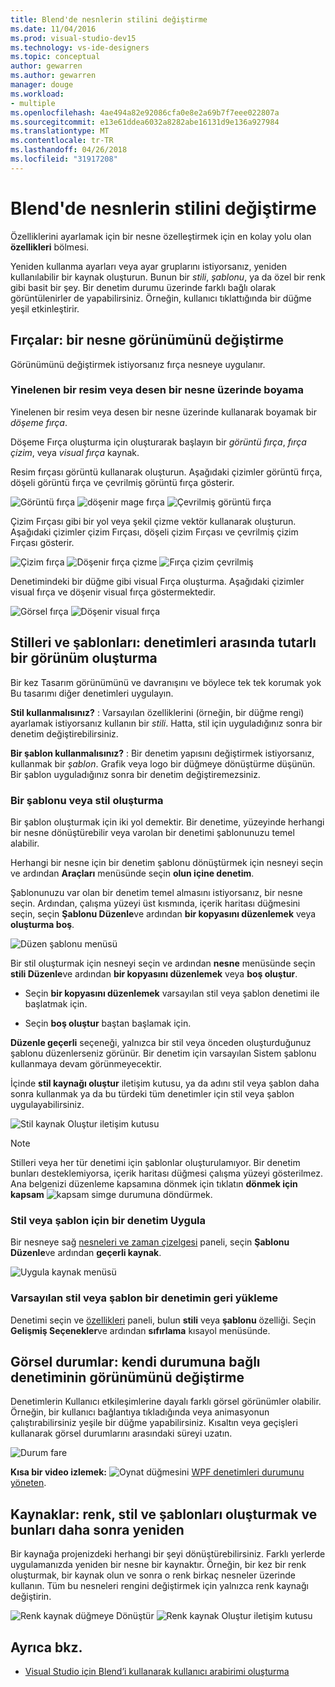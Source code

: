 ```yaml
---
title: Blend'de nesnlerin stilini değiştirme
ms.date: 11/04/2016
ms.prod: visual-studio-dev15
ms.technology: vs-ide-designers
ms.topic: conceptual
author: gewarren
ms.author: gewarren
manager: douge
ms.workload:
- multiple
ms.openlocfilehash: 4ae494a82e92086cfa0e8e2a69b7f7eee022807a
ms.sourcegitcommit: e13e61ddea6032a8282abe16131d9e136a927984
ms.translationtype: MT
ms.contentlocale: tr-TR
ms.lasthandoff: 04/26/2018
ms.locfileid: "31917208"
---
```

# <a name="modify-the-style-of-objects-in-blend"></a>Blend'de nesnlerin stilini değiştirme

Özelliklerini ayarlamak için bir nesne özelleştirmek için en kolay yolu olan **özellikleri** bölmesi.

Yeniden kullanma ayarları veya ayar gruplarını istiyorsanız, yeniden kullanılabilir bir kaynak oluşturun. Bunun bir *stili*, *şablonu*, ya da özel bir renk gibi basit bir şey. Bir denetim durumu üzerinde farklı bağlı olarak görüntülenirler de yapabilirsiniz. Örneğin, kullanıcı tıklattığında bir düğme yeşil etkinleştirir.

## <a name="brushes-modify-the-appearance-of-an-object"></a>Fırçalar: bir nesne görünümünü değiştirme

Görünümünü değiştirmek istiyorsanız fırça nesneye uygulanır.

### <a name="paint-a-repeating-image-or-pattern-on-an-object"></a>Yinelenen bir resim veya desen bir nesne üzerinde boyama

Yinelenen bir resim veya desen bir nesne üzerinde kullanarak boyamak bir *döşeme fırça*.

Döşeme Fırça oluşturma için oluşturarak başlayın bir *görüntü fırça*, *fırça çizim*, veya *visual fırça* kaynak.

Resim fırçası görüntü kullanarak oluşturun. Aşağıdaki çizimler görüntü fırça, döşeli görüntü fırça ve çevrilmiş görüntü fırça gösterir.

![Görüntü fırça](../designers/media/81f84f56-906d-456b-8288-d77da1e01e31.png) ![döşenir mage fırça](../designers/media/d3782ca8-64da-47a4-a095-c6cdd0fa47a2.png) ![Çevrilmiş görüntü fırça](../designers/media/38ae3691-f3f1-4a1e-82ca-c7fa164bf56e.png)

Çizim Fırçası gibi bir yol veya şekil çizme vektör kullanarak oluşturun. Aşağıdaki çizimler çizim Fırçası, döşeli çizim Fırçası ve çevrilmiş çizim Fırçası gösterir.

![Çizim fırça](../designers/media/197666ac-ef57-4c5c-9779-669e991a00a5.png) ![Döşenir fırça çizme](../designers/media/ba09cda3-4cee-40ba-b3d4-edc032158bdc.png) ![Fırça çizim çevrilmiş](../designers/media/15bf6021-620c-4490-9eae-086153d3f14f.png)

Denetimindeki bir düğme gibi visual Fırça oluşturma. Aşağıdaki çizimler visual fırça ve döşenir visual fırça göstermektedir.

![Görsel fırça](../designers/media/fb6c90e0-153c-48fe-b563-e601beac6227.png) ![Döşenir visual fırça](../designers/media/e261b99f-7d8f-4d91-bc84-19c7beccc255.png)

## <a name="styles-and-templates-create-a-consistent-look-and-feel-across-controls"></a>Stilleri ve şablonları: denetimleri arasında tutarlı bir görünüm oluşturma

Bir kez Tasarım görünümünü ve davranışını ve böylece tek tek korumak yok Bu tasarımı diğer denetimleri uygulayın.

**Stil kullanmalısınız?** : Varsayılan özelliklerini (örneğin, bir düğme rengi) ayarlamak istiyorsanız kullanın bir *stili*. Hatta, stil için uyguladığınız sonra bir denetim değiştirebilirsiniz.

**Bir şablon kullanmalısınız?** : Bir denetim yapısını değiştirmek istiyorsanız, kullanmak bir *şablon*. Grafik veya logo bir düğmeye dönüştürme düşünün. Bir şablon uyguladığınız sonra bir denetim değiştiremezsiniz.

### <a name="create-a-template-or-style"></a>Bir şablonu veya stil oluşturma

Bir şablon oluşturmak için iki yol demektir. Bir denetime, yüzeyinde herhangi bir nesne dönüştürebilir veya varolan bir denetimi şablonunuzu temel alabilir.

Herhangi bir nesne için bir denetim şablonu dönüştürmek için nesneyi seçin ve ardından **Araçları** menüsünde seçin **olun içine denetim**.

Şablonunuzu var olan bir denetim temel almasını istiyorsanız, bir nesne seçin. Ardından, çalışma yüzeyi üst kısmında, içerik haritası düğmesini seçin, seçin **Şablonu Düzenle**ve ardından **bir kopyasını düzenlemek** veya **oluşturma boş**.

![Düzen şablonu menüsü](../designers/media/5ebdb33f-aad2-4c10-a328-5e8b04c56a36.png)

Bir stil oluşturmak için nesneyi seçin ve ardından **nesne** menüsünde seçin **stili Düzenle**ve ardından **bir kopyasını düzenlemek** veya **boş oluştur**.

- Seçin **bir kopyasını düzenlemek** varsayılan stil veya şablon denetimi ile başlatmak için.

- Seçin **boş oluştur** baştan başlamak için.

**Düzenle geçerli** seçeneği, yalnızca bir stil veya önceden oluşturduğunuz şablonu düzenlerseniz görünür. Bir denetim için varsayılan Sistem şablonu kullanmaya devam görünmeyecektir.

İçinde **stil kaynağı oluştur** iletişim kutusu, ya da adını stil veya şablon daha sonra kullanmak ya da bu türdeki tüm denetimler için stil veya şablon uygulayabilirsiniz.

![Stil kaynak Oluştur iletişim kutusu](../designers/media/4818ee6a-ce60-4b79-91c8-3b1871829eea.png)

> [!NOTE]
> Stilleri veya her tür denetimi için şablonlar oluşturulamıyor. Bir denetim bunları desteklemiyorsa, içerik haritası düğmesi çalışma yüzeyi gösterilmez.
> Ana belgenizi düzenleme kapsamına dönmek için tıklatın **dönmek için kapsam** ![kapsam simge durumuna döndürmek](../designers/media/55844eb3-ed98-4f20-aa66-a6f5b23eeb2b.png).

### <a name="apply-a-style-or-template-to-a-control"></a>Stil veya şablon için bir denetim Uygula

Bir nesneye sağ [nesneleri ve zaman çizelgesi](../designers/creating-a-ui-by-using-blend-for-visual-studio.md#tour-of-the-objects-and-timeline-panel) paneli, seçin **Şablonu Düzenle**ve ardından **geçerli kaynak**.

![Uygula kaynak menüsü](../designers/media/dc12debc-7711-47d9-84ce-10322a384397.png)

### <a name="restore-the-default-style-or-template-of-a-control"></a>Varsayılan stil veya şablon bir denetimin geri yükleme

Denetimi seçin ve [özellikleri](../designers/creating-a-ui-by-using-blend-for-visual-studio.md#tour-of-the-properties-panel) paneli, bulun **stili** veya **şablonu** özelliği. Seçin **Gelişmiş Seçenekler**ve ardından **sıfırlama** kısayol menüsünde.

## <a name="visual-states-change-the-appearance-of-a-control-based-on-its-state"></a>Görsel durumlar: kendi durumuna bağlı denetiminin görünümünü değiştirme

Denetimlerin Kullanıcı etkileşimlerine dayalı farklı görsel görünümler olabilir. Örneğin, bir kullanıcı bağlantıya tıkladığında veya animasyonun çalıştırabilirsiniz yeşile bir düğme yapabilirsiniz. Kısaltın veya geçişleri kullanarak görsel durumlarını arasındaki süreyi uzatın.

![Durum fare](../designers/media/a95c671a-5639-40b9-83db-1e6b214330d5.png)

**Kısa bir video izlemek:** ![Oynat düğmesini](../designers/media/bldadminconsoleinitialconfigicon.PNG) [WPF denetimleri durumunu yöneten](https://www.youtube.com/watch?v=m0PlkF5i6uw).

## <a name="resources-create-colors-styles-and-templates-and-reuse-them-later"></a>Kaynaklar: renk, stil ve şablonları oluşturmak ve bunları daha sonra yeniden

Bir kaynağa projenizdeki herhangi bir şeyi dönüştürebilirsiniz. Farklı yerlerde uygulamanızda yeniden bir nesne bir kaynaktır. Örneğin, bir kez bir renk oluşturmak, bir kaynak olun ve sonra o renk birkaç nesneler üzerinde kullanın. Tüm bu nesneleri rengini değiştirmek için yalnızca renk kaynağı değiştirin.

![Renk kaynak düğmeye Dönüştür](../designers/media/89203705-cf66-46e0-b153-52a23cd744f7.png) ![Renk kaynak Oluştur iletişim kutusu](../designers/media/6bff8b19-3cd5-41a0-bbf9-ff65532d5aae.png)

## <a name="see-also"></a>Ayrıca bkz.

- [Visual Studio için Blend’i kullanarak kullanıcı arabirimi oluşturma](../designers/creating-a-ui-by-using-blend-for-visual-studio.md)